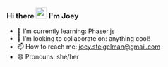 ### Hi there <img src="https://media.giphy.com/media/hvRJCLFzcasrR4ia7z/giphy.gif" width="25px"> I'm Joey

<!--
**greencreate/greencreate** is a ✨ _special_ ✨ repository because its `README.md` (this file) appears on your GitHub profile.

Here are some ideas to get you started:

- 🔭 I’m currently working on ...
- 🌱 I’m currently learning ...
- 👯 I’m looking to collaborate on ...
- 🤔 I’m looking for help with ...
- 💬 Ask me about ...
- 📫 How to reach me: ...
- 😄 Pronouns: ...
- ⚡ Fun fact: ...
-->

- 🌱 I’m currently learning: Phaser.js
- 👯 I’m looking to collaborate on: anything cool!
- 📫 How to reach me: joey.steigelman@gmail.com
- 😄 Pronouns: she/her
